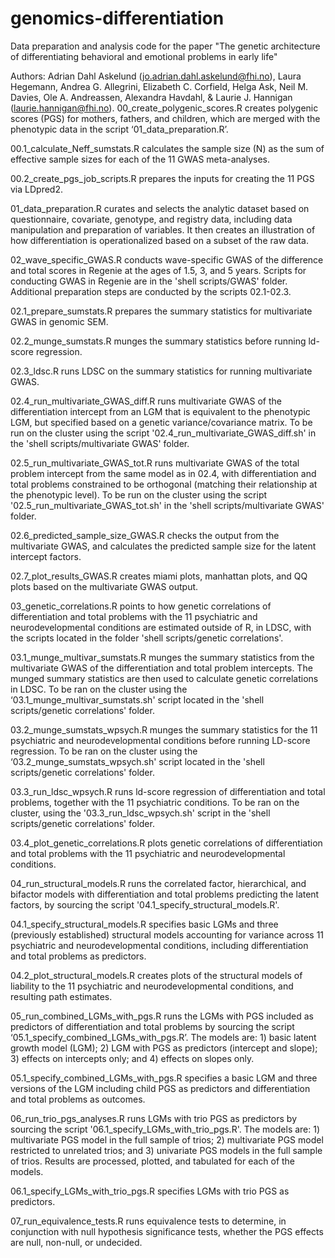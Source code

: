 # genomics-differentiation
Data preparation and analysis code for the paper "The genetic architecture of differentiating behavioral and emotional problems in early life"

Authors: Adrian Dahl Askelund (jo.adrian.dahl.askelund@fhi.no), Laura Hegemann, Andrea G. Allegrini, Elizabeth C. Corfield, Helga Ask, Neil M. Davies, Ole A. Andreassen, Alexandra Havdahl, & Laurie J. Hannigan (laurie.hannigan@fhi.no).
00_create_polygenic_scores.R creates polygenic scores (PGS) for mothers, fathers, and children, which are merged with the phenotypic data in the script ‘01_data_preparation.R’.

00.1_calculate_Neff_sumstats.R calculates the sample size (N) as the sum of effective sample sizes for each of the 11 GWAS meta-analyses.

00.2_create_pgs_job_scripts.R prepares the inputs for creating the 11 PGS via LDpred2.

01_data_preparation.R curates and selects the analytic dataset based on questionnaire, covariate, genotype, and registry data, including data manipulation and preparation of variables. It then creates an illustration of how differentiation is operationalized based on a subset of the raw data.

02_wave_specific_GWAS.R conducts wave-specific GWAS of the difference and total scores in Regenie at the ages of 1.5, 3, and 5 years. Scripts for conducting GWAS in Regenie are in the 'shell scripts/GWAS' folder. Additional preparation steps are conducted by the scripts 02.1-02.3.

02.1_prepare_sumstats.R prepares the summary statistics for multivariate GWAS in genomic SEM.

02.2_munge_sumstats.R munges the summary statistics before running ld-score regression.

02.3_ldsc.R runs LDSC on the summary statistics for running multivariate GWAS.

02.4_run_multivariate_GWAS_diff.R runs multivariate GWAS of the differentiation intercept from an LGM that is equivalent to the phenotypic LGM, but specified based on a genetic variance/covariance matrix. To be run on the cluster using the script '02.4_run_multivariate_GWAS_diff.sh' in the 'shell scripts/multivariate GWAS' folder.

02.5_run_multivariate_GWAS_tot.R runs multivariate GWAS of the total problem intercept from the same model as in 02.4, with differentiation and total problems constrained to be orthogonal (matching their relationship at the phenotypic level). To be run on the cluster using the script '02.5_run_multivariate_GWAS_tot.sh' in the 'shell scripts/multivariate GWAS' folder.

02.6_predicted_sample_size_GWAS.R checks the output from the multivariate GWAS, and calculates the predicted sample size for the latent intercept factors.

02.7_plot_results_GWAS.R creates miami plots, manhattan plots, and QQ plots based on the multivariate GWAS output.

03_genetic_correlations.R points to how genetic correlations of differentiation and total problems with the 11 psychiatric and neurodevelopmental conditions are estimated outside of R, in LDSC, with the scripts located in the folder 'shell scripts/genetic correlations'.

03.1_munge_multivar_sumstats.R munges the summary statistics from the multivariate GWAS of the differentiation and total problem intercepts. The munged summary statistics are then used to calculate genetic correlations in LDSC. To be ran on the cluster using the ‘03.1_munge_multivar_sumstats.sh' script located in the 'shell scripts/genetic correlations' folder.

03.2_munge_sumstats_wpsych.R munges the summary statistics for the 11 psychiatric and neurodevelopmental conditions before running LD-score regression. To be ran on the cluster using the ‘03.2_munge_sumstats_wpsych.sh' script located in the 'shell scripts/genetic correlations' folder.

03.3_run_ldsc_wpsych.R runs ld-score regression of differentiation and total problems, together with the 11 psychiatric conditions. To be ran on the cluster, using the '03.3_run_ldsc_wpsych.sh' script in the 'shell scripts/genetic correlations' folder.

03.4_plot_genetic_correlations.R plots genetic correlations of differentiation and total problems with the 11 psychiatric and neurodevelopmental conditions.

04_run_structural_models.R runs the correlated factor, hierarchical, and bifactor models with differentiation and total problems predicting the latent factors, by sourcing the script '04.1_specify_structural_models.R'. 

04.1_specify_structural_models.R specifies basic LGMs and three (previously established) structural models accounting for variance across 11 psychiatric and neurodevelopmental conditions, including differentiation and total problems as predictors. 

04.2_plot_structural_models.R creates plots of the structural models of liability to the 11 psychiatric and neurodevelopmental conditions, and resulting path estimates.

05_run_combined_LGMs_with_pgs.R runs the LGMs with PGS included as predictors of differentiation and total problems by sourcing the script ‘05.1_specify_combined_LGMs_with_pgs.R’. The models are: 1) basic latent growth model (LGM); 2) LGM with PGS as predictors (intercept and slope); 3) effects on intercepts only; and 4) effects on slopes only.

05.1_specify_combined_LGMs_with_pgs.R specifies a basic LGM and three versions of the LGM including child PGS as predictors and differentiation and total problems as outcomes.

06_run_trio_pgs_analyses.R runs LGMs with trio PGS as predictors by sourcing the script '06.1_specify_LGMs_with_trio_pgs.R'. The models are: 1) multivariate PGS model in the full sample of trios; 2) multivariate PGS model restricted to unrelated trios; and 3) univariate PGS models in the full sample of trios. Results are processed, plotted, and tabulated for each of the models.

06.1_specify_LGMs_with_trio_pgs.R specifies LGMs with trio PGS as predictors.

07_run_equivalence_tests.R runs equivalence tests to determine, in conjunction with null hypothesis significance tests, whether the PGS effects are null, non-null, or undecided.